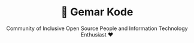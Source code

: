 <div align="center">
<h1 align="center">👋 Gemar Kode</h3>
<p>Community of Inclusive Open Source People and Information Technology Enthusiast ❤️</p>
<br />
</div>
